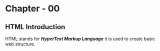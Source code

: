 # Chapter - 00 


## HTML Introduction

HTML stands for **_HyperText Markup Language_** it is used to create basic web structure.

